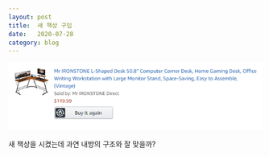 ```yaml
---
layout: post
title:  새 책상 구입
date:   2020-07-28
category: blog
---
```


<div class="img"><img src="/assets/img/blog/2020-07-28 070334.png"></div>

<p>
새 책상을 시켰는데
과연 내방의 구조와 잘 맞을까?
</p>
